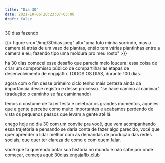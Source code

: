 ```yaml
---
title: "Dia 30"
date: 2021-10-06T20:23:07-03:00
draft: false
---
```


30 dias fazendo

{{< figure src="/img/30dias.jpeg" alt="uma foto minha sorrindo, mas a camera tá atrás de um vaso de plantas, então tem várias plantinhas entre a camera e eu, fazendo tipo uma moldura pro meu rosto" >}}

há 30 dias comecei esse desafio que parecia meio loucura: essa coisa de criar um compromisso público de compartilhar as etapas de desenvolvimento de engajaflix TODOS OS DIAS, durante 100 dias. 

agora com o fim desse primeiro ciclo tenho mais certeza ainda da importância desse registro e desse processo. "se hace camino al caminar" (tradução: o caminho se faz caminhando)

temos o costume de fazer festa e celebrar os grandes momentos, aqueles que a gente percebe como muito importantes e acabamos perdendo de vista os pequenos passos que levam a gente até lá. 

chego hoje no dia 30 com um convite pra você, que vem acompanhando essa trajetória e pensando se daria conta de fazer algo parecido, você que quer aprender a lidar melhor com as demandas de produção das redes sociais, que quer ter clareza de como e com quem falar. 

você que tá querendo botar sua história no mundo e não sabe por onde começar, começa aqui: [30dias.engajaflix.club](30dias.engajaflix.club)